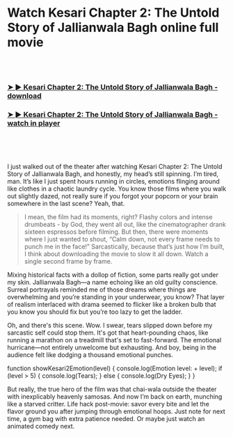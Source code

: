 <h1>Watch Kesari Chapter 2: The Untold Story of Jallianwala Bagh online full movie</h1>


<br><br>

<h3><a href="https://Brads-wakapida1983.github.io/hyisrtlako/">➤ ► Kesari Chapter 2: The Untold Story of Jallianwala Bagh - download</a></h3> 
<h3><a href="https://Brads-wakapida1983.github.io/hyisrtlako/">➤ ► Kesari Chapter 2: The Untold Story of Jallianwala Bagh - watch in player</a></h3>


<br><br><br>


I just walked out of the theater after watching Kesari Chapter 2: The Untold Story of Jallianwala Bagh, and honestly, my head’s still spinning. I’m tired, man. It’s like I just spent hours running in circles, emotions flinging around like clothes in a chaotic laundry cycle. You know those films where you walk out slightly dazed, not really sure if you forgot your popcorn or your brain somewhere in the last scene? Yeah, that.

> I mean, the film had its moments, right? Flashy colors and intense drumbeats - by God, they went all out, like the cinematographer drank sixteen espressos before filming. But then, there were moments where I just wanted to shout, “Calm down, not every frame needs to punch me in the face!” Sarcastically, because that’s just how I’m built, I think about downloading the movie to slow it all down. Watch a single second frame by frame.

Mixing historical facts with a dollop of fiction, some parts really got under my skin. Jallianwala Bagh—a name echoing like an old guilty conscience. Surreal portrayals reminded me of those dreams where things are overwhelming and you’re standing in your underwear, you know? That layer of realism interlaced with drama seemed to flicker like a broken bulb that you know you should fix but you’re too lazy to get the ladder.

Oh, and there's this scene. Wow. I swear, tears slipped down before my sarcastic self could stop them. It's got that heart-pounding chaos, like running a marathon on a treadmill that's set to fast-forward. The emotional hurricane—not entirely unwelcome but exhausting. And boy, being in the audience felt like dodging a thousand emotional punches. 

function showKesari2Emotion(level) {
  console.log(Emotion level:  + level);
  if (level > 5) {
    console.log(Tears);
  } else {
    console.log(Dry Eyes);
  }
}

But really, the true hero of the film was that chai-wala outside the theater with inexplicably heavenly samosas. And now I’m back on earth, munching like a starved critter. Life hack post-movie: savor every bite and let the flavor ground you after jumping through emotional hoops. Just note for next time, a gym bag with extra patience needed. Or maybe just watch an animated comedy next.
